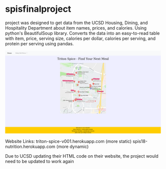 # spisfinalproject

project was designed to get data from the UCSD Housing, Dining, and Hospitality Department about item names, prices, and calories. Using python's BeautifulSoup library. Converts the data into an easy-to-read table with item, price, serving size, calories per dollar, calories per serving, and protein per serving using pandas. 

![website](Home.png)


Website Links: 
triton-spice-v001.herokuapp.com (more static)
spis18-nutrition.herokuapp.com (more dynamic)

Due to UCSD updating their HTML code on their website, the project would need to be updated to work again
